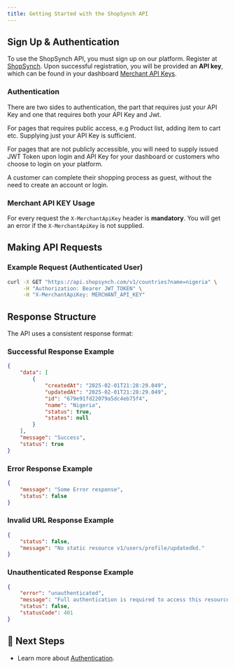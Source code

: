 ```yaml
---
title: Getting Started with the ShopSynch API
---
```



## Sign Up & Authentication
To use the ShopSynch API, you must sign up on our platform. Register at [ShopSynch](https://dashboard.shopsynch.com/register). Upon successful registration, you will be provided an **API key**, which can be found in your dashboard  [Merchant API Keys](https://shopsynch.com/dashboard/api-keys).

### **Authentication**
There are two sides to authentication, the part that requires just your API Key and one that requires both your API Key and Jwt.

For pages that requires public access, e.g Product list, adding item to cart etc. Supplying just your API Key is sufficient.

For pages that are not publicly accessible, you will need to supply issued JWT Token upon login and API Key for your dashboard or customers who choose to login on your platform.

A customer can complete their shopping process as guest, without the need to create an account or login.

### **Merchant API KEY Usage**
For every request the `X-MerchantApiKey` header is **mandatory**. You will get an error if the `X-MerchantApiKey` is not supplied. 



## Making API Requests
### **Example Request (Authenticated User)**
```bash
curl -X GET "https://api.shopsynch.com/v1/countries?name=nigeria" \
     -H "Authorization: Bearer JWT_TOKEN" \
     -H "X-MerchantApiKey: MERCHANT_API_KEY"
```

## Response Structure
The API uses a consistent response format:

### **Successful Response Example**
```json
{
    "data": [
        {
            "createdAt": "2025-02-01T21:28:29.049",
            "updatedAt": "2025-02-01T21:28:29.049",
            "id": "679e91fd22079a5dc4eb75f4",
            "name": "Nigeria",
            "status": true,
            "states": null
        }
    ],
    "message": "Success",
    "status": true
}
```

### **Error Response Example**
```json
{
    "message": "Some Error response",
    "status": false
}
```


### **Invalid URL Response Example**
```json
{
    "status": false,
    "message": "No static resource v1/users/profile/updatedkd."
}
```


### **Unauthenticated Response Example**
```json
{
    "error": "unauthenticated",
    "message": "Full authentication is required to access this resource",
    "status": false,
    "statusCode": 401
}
```

## 🚀 Next Steps
- Learn more about [Authentication](authentication.md).
